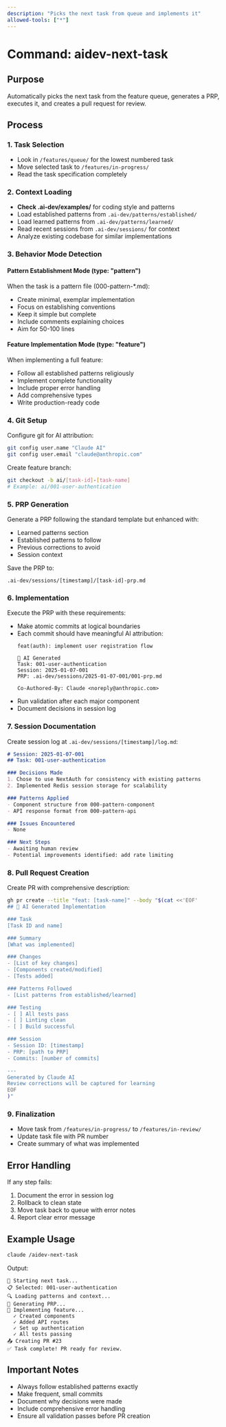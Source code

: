 ```yaml
---
description: "Picks the next task from queue and implements it"
allowed-tools: ["*"]
---
```


# Command: aidev-next-task

## Purpose
Automatically picks the next task from the feature queue, generates a PRP, executes it, and creates a pull request for review.

## Process

### 1. Task Selection
- Look in `/features/queue/` for the lowest numbered task
- Move selected task to `/features/in-progress/`
- Read the task specification completely

### 2. Context Loading
- **Check .ai-dev/examples/** for coding style and patterns
- Load established patterns from `.ai-dev/patterns/established/`
- Load learned patterns from `.ai-dev/patterns/learned/`
- Read recent sessions from `.ai-dev/sessions/` for context
- Analyze existing codebase for similar implementations

### 3. Behavior Mode Detection

#### Pattern Establishment Mode (type: "pattern")
When the task is a pattern file (000-pattern-*.md):
- Create minimal, exemplar implementation
- Focus on establishing conventions
- Keep it simple but complete
- Include comments explaining choices
- Aim for 50-100 lines

#### Feature Implementation Mode (type: "feature")
When implementing a full feature:
- Follow all established patterns religiously
- Implement complete functionality
- Include proper error handling
- Add comprehensive types
- Write production-ready code

### 4. Git Setup
Configure git for AI attribution:
```bash
git config user.name "Claude AI"
git config user.email "claude@anthropic.com"
```

Create feature branch:
```bash
git checkout -b ai/[task-id]-[task-name]
# Example: ai/001-user-authentication
```

### 5. PRP Generation
Generate a PRP following the standard template but enhanced with:
- Learned patterns section
- Established patterns to follow
- Previous corrections to avoid
- Session context

Save the PRP to:
```
.ai-dev/sessions/[timestamp]/[task-id]-prp.md
```

### 6. Implementation
Execute the PRP with these requirements:
- Make atomic commits at logical boundaries
- Each commit should have meaningful AI attribution:
  ```
  feat(auth): implement user registration flow

  🤖 AI Generated
  Task: 001-user-authentication
  Session: 2025-01-07-001
  PRP: .ai-dev/sessions/2025-01-07-001/001-prp.md

  Co-Authored-By: Claude <noreply@anthropic.com>
  ```
- Run validation after each major component
- Document decisions in session log

### 7. Session Documentation
Create session log at `.ai-dev/sessions/[timestamp]/log.md`:
```markdown
# Session: 2025-01-07-001
## Task: 001-user-authentication

### Decisions Made
1. Chose to use NextAuth for consistency with existing patterns
2. Implemented Redis session storage for scalability

### Patterns Applied
- Component structure from 000-pattern-component
- API response format from 000-pattern-api

### Issues Encountered
- None

### Next Steps
- Awaiting human review
- Potential improvements identified: add rate limiting
```

### 8. Pull Request Creation
Create PR with comprehensive description:
```bash
gh pr create --title "feat: [task-name]" --body "$(cat <<'EOF'
## 🤖 AI Generated Implementation

### Task
[Task ID and name]

### Summary
[What was implemented]

### Changes
- [List of key changes]
- [Components created/modified]
- [Tests added]

### Patterns Followed
- [List patterns from established/learned]

### Testing
- [ ] All tests pass
- [ ] Linting clean
- [ ] Build successful

### Session
- Session ID: [timestamp]
- PRP: [path to PRP]
- Commits: [number of commits]

---
Generated by Claude AI
Review corrections will be captured for learning
EOF
)"
```

### 9. Finalization
- Move task from `/features/in-progress/` to `/features/in-review/`
- Update task file with PR number
- Create summary of what was implemented

## Error Handling
If any step fails:
1. Document the error in session log
2. Rollback to clean state
3. Move task back to queue with error notes
4. Report clear error message

## Example Usage
```bash
claude /aidev-next-task
```

Output:
```
🤖 Starting next task...
📋 Selected: 001-user-authentication
🔍 Loading patterns and context...
📝 Generating PRP...
🔨 Implementing feature...
  ✓ Created components
  ✓ Added API routes
  ✓ Set up authentication
  ✓ All tests passing
📤 Creating PR #23
✅ Task complete! PR ready for review.
```

## Important Notes
- Always follow established patterns exactly
- Make frequent, small commits
- Document why decisions were made
- Include comprehensive error handling
- Ensure all validation passes before PR creation